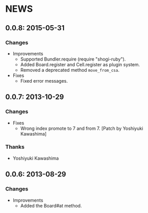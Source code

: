 # NEWS

## 0.0.8: 2015-05-31

### Changes

  * Improvements
    *  Supported Bundler.require (require "shogi-ruby").
    *  Added Board.register and Cell.register as plugin system.
    *  Removed a deprecated method `move_from_csa`.
  * Fixes
    *  Fixed error messages.

## 0.0.7: 2013-10-29

### Changes

  * Fixes
    * Wrong index promote to 7 and from 7.
      [Patch by Yoshiyuki Kawashima]

### Thanks

  * Yoshiyuki Kawashima

## 0.0.6: 2013-08-29

### Changes

  * Improvements
    * Added the Board#at method.
